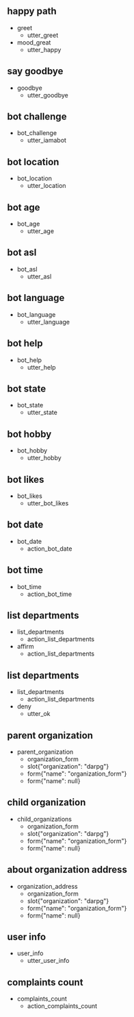 ## happy path
* greet
  - utter_greet
* mood_great
  - utter_happy

## say goodbye
* goodbye
  - utter_goodbye

## bot challenge
* bot_challenge
  - utter_iamabot

## bot location
* bot_location
  - utter_location

## bot age
* bot_age
  - utter_age

## bot asl
* bot_asl
  - utter_asl

## bot language
* bot_language
  - utter_language

## bot help
* bot_help
  - utter_help

## bot state
* bot_state
  - utter_state

## bot hobby
* bot_hobby
  - utter_hobby

## bot likes
* bot_likes
  - utter_bot_likes

## bot date
* bot_date
  - action_bot_date

## bot time
* bot_time
  - action_bot_time
  
## list departments
* list_departments
  - action_list_departments
* affirm
  - action_list_departments

## list departments
* list_departments
  - action_list_departments
* deny
  - utter_ok

## parent organization
* parent_organization
  - organization_form
  - slot{"organization": "darpg"}
  - form{"name": "organization_form"}
  - form{"name": null}

## child organization
* child_organizations
  - organization_form
  - slot{"organization": "darpg"}
  - form{"name": "organization_form"}
  - form{"name": null}

## about organization address
* organization_address
  - organization_form
  - slot{"organization": "darpg"}
  - form{"name": "organization_form"}
  - form{"name": null}

## user info
* user_info
  - utter_user_info

## complaints count
* complaints_count
  - action_complaints_count
